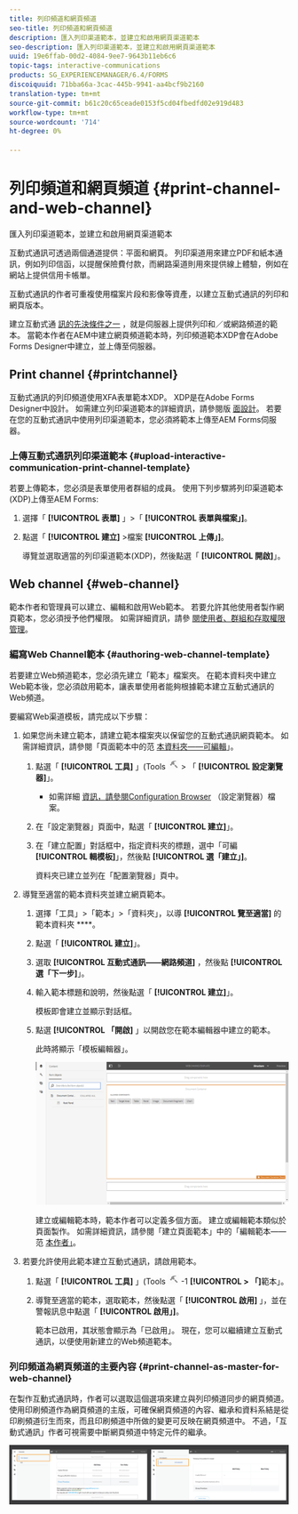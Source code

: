 ```yaml
---
title: 列印頻道和網頁頻道
seo-title: 列印頻道和網頁頻道
description: 匯入列印渠道範本，並建立和啟用網頁渠道範本
seo-description: 匯入列印渠道範本，並建立和啟用網頁渠道範本
uuid: 19e6ffab-00d2-4084-9ee7-9643b11eb6c6
topic-tags: interactive-communications
products: SG_EXPERIENCEMANAGER/6.4/FORMS
discoiquuid: 71bba66a-3cac-445b-9941-aa4bcf9b2160
translation-type: tm+mt
source-git-commit: b61c20c65ceade0153f5cd04fbedfd02e919d483
workflow-type: tm+mt
source-wordcount: '714'
ht-degree: 0%

---
```



# 列印頻道和網頁頻道 {#print-channel-and-web-channel}

匯入列印渠道範本，並建立和啟用網頁渠道範本

互動式通訊可透過兩個通道提供：平面和網頁。 列印渠道用來建立PDF和紙本通訊，例如列印信函，以提醒保險費付款，而網路渠道則用來提供線上體驗，例如在網站上提供信用卡帳單。

互動式通訊的作者可重複使用檔案片段和影像等資產，以建立互動式通訊的列印和網頁版本。

建立互動式通 [訊的先決條件之一](/help/forms/using/create-interactive-communication.md) ，就是伺服器上提供列印和／或網路頻道的範本。 當範本作者在AEM中建立網頁頻道範本時，列印頻道範本XDP會在Adobe Forms Designer中建立，並上傳至伺服器。

## Print channel {#printchannel}

互動式通訊的列印頻道使用XFA表單範本XDP。 XDP是在Adobe Forms Designer中設計。 如需建立列印渠道範本的詳細資訊，請參閱版 [面設計](/help/forms/using/layout-design-details.md)。 若要在您的互動式通訊中使用列印渠道範本，您必須將範本上傳至AEM Forms伺服器。

### 上傳互動式通訊列印渠道範本 {#upload-interactive-communication-print-channel-template}

若要上傳範本，您必須是表單使用者群組的成員。 使用下列步驟將列印渠道範本(XDP)上傳至AEM Forms:

1. 選擇「 **[!UICONTROL 表單]** 」>「 **[!UICONTROL 表單與檔案」]**。

1. 點選「 **[!UICONTROL 建立]** >檔案 **[!UICONTROL 上傳」]**。

   導覽並選取適當的列印渠道範本(XDP)，然後點選「 **[!UICONTROL 開啟]**」。

## Web channel {#web-channel}

範本作者和管理員可以建立、編輯和啟用Web範本。 若要允許其他使用者製作網頁範本，您必須授予他們權限。 如需詳細資訊，請參 [閱使用者、群組和存取權限管理](/help/sites-administering/user-group-ac-admin.md)。

### 編寫Web Channel範本 {#authoring-web-channel-template}

若要建立Web頻道範本，您必須先建立「範本」檔案夾。 在範本資料夾中建立Web範本後，您必須啟用範本，讓表單使用者能夠根據範本建立互動式通訊的Web頻道。

要編寫Web渠道模板，請完成以下步驟：

1. 如果您尚未建立範本，請建立範本檔案夾以保留您的互動式通訊網頁範本。 如需詳細資訊，請參閱「頁面範本中的范 [本資料夾——可編輯](/help/sites-developing/page-templates-editable.md)」。

   1. 點選「 **[!UICONTROL 工具]** 」(Tools ![)-1](assets/tools-1.png) > 「 **[!UICONTROL 設定瀏覽器]**」。
      * 如需詳細 [資訊，請參閱Configuration Browser](/help/sites-administering/configurations.md) （設定瀏覽器）檔案。
   1. 在「設定瀏覽器」頁面中，點選「 **[!UICONTROL 建立]**」。
   1. 在「建立配置」對話框中，指定資料夾的標題，選中「可編 **[!UICONTROL 輯模板]**」，然後點 **[!UICONTROL 選「建立」]**。

      資料夾已建立並列在「配置瀏覽器」頁中。

1. 導覽至適當的範本資料夾並建立網頁範本。

   1. 選擇「工具」>「範本」>「資料夾」，以導 **[!UICONTROL 覽至適當]** 的範本資料夾 ****。
   1. 點選「 **[!UICONTROL 建立]**」。
   1. 選取 **[!UICONTROL 互動式通訊——網路頻道]** ，然後點 **[!UICONTROL 選「下一步]**」。
   1. 輸入範本標題和說明，然後點選「 **[!UICONTROL 建立]**」。

      模板即會建立並顯示對話框。

   1. 點選 **[!UICONTROL 「開啟]** 」以開啟您在範本編輯器中建立的範本。

      此時將顯示「模板編輯器」。

      ![webchanneltemplate](assets/webchanneltemplate.png)

      建立或編輯範本時，範本作者可以定義多個方面。 建立或編輯範本類似於頁面製作。 如需詳細資訊，請參閱「建立頁面範本」中的「編輯範本——范 [本作者」](/help/sites-authoring/templates.md)。

1. 若要允許使用此範本建立互動式通訊，請啟用範本。

   1. 點選「 **[!UICONTROL 工具]** 」(Tools ![)](assets/tools-1.png) -1 **[!UICONTROL > 「]**&#x200B;範本」。
   1. 導覽至適當的範本，選取範本，然後點選「 **[!UICONTROL 啟用]** 」，並在警報訊息中點選「 **[!UICONTROL 啟用」]**。

      範本已啟用，其狀態會顯示為「已啟用」。 現在，您可以繼續建立互動式通訊，以便使用新建立的Web頻道範本。

### 列印頻道為網頁頻道的主要內容 {#print-channel-as-master-for-web-channel}

在製作互動式通訊時，作者可以選取這個選項來建立與列印頻道同步的網頁頻道。 使用印刷頻道作為網頁頻道的主版，可確保網頁頻道的內容、繼承和資料系結是從印刷頻道衍生而來，而且印刷頻道中所做的變更可反映在網頁頻道中。 不過，「互動式通訊」作者可視需要中斷網頁頻道中特定元件的繼承。

![printweb-2-2](assets/printweb_2-2.png)

